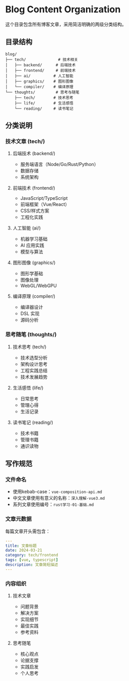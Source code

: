 # Blog Content Organization

这个目录包含所有博客文章，采用简洁明确的两级分类结构。

## 目录结构

```
blog/
├── tech/              # 技术相关
│   ├── backend/      # 后端技术
│   ├── frontend/     # 前端技术
│   ├── ai/          # 人工智能
│   ├── graphics/    # 图形图像
│   └── compiler/    # 编译原理
└── thoughts/         # 思考与随笔
    ├── tech/        # 技术思考
    ├── life/        # 生活感悟
    └── reading/     # 读书笔记
```

## 分类说明

### 技术文章 (tech/)

1. 后端技术 (backend/)
   - 服务端语言（Node/Go/Rust/Python）
   - 数据存储
   - 系统架构

2. 前端技术 (frontend/)
   - JavaScript/TypeScript
   - 前端框架（Vue/React）
   - CSS/样式方案
   - 工程化实践

3. 人工智能 (ai/)
   - 机器学习基础
   - AI 应用实践
   - 模型与算法

4. 图形图像 (graphics/)
   - 图形学基础
   - 图像处理
   - WebGL/WebGPU

5. 编译原理 (compiler/)
   - 编译器设计
   - DSL 实现
   - 源码分析

### 思考随笔 (thoughts/)

1. 技术思考 (tech/)
   - 技术选型分析
   - 架构设计思考
   - 工程实践总结
   - 技术发展趋势

2. 生活感悟 (life/)
   - 日常思考
   - 管理心得
   - 生活记录

3. 读书笔记 (reading/)
   - 技术书籍
   - 管理书籍
   - 通识读物

## 写作规范

### 文件命名
- 使用kebab-case：`vue-composition-api.md`
- 中文文章使用有意义的名称：`深入理解-vue3.md`
- 系列文章使用编号：`rust学习-01-基础.md`

### 文章元数据
每篇文章开头需包含：

```yaml
---
title: 文章标题
date: 2024-03-21
category: tech/frontend
tags: [vue, typescript]
description: 文章简短描述
---
```

### 内容组织
1. 技术文章
   - 问题背景
   - 解决方案
   - 实现细节
   - 最佳实践
   - 参考资料

2. 思考随笔
   - 核心观点
   - 论据支撑
   - 实践启发
   - 个人思考 